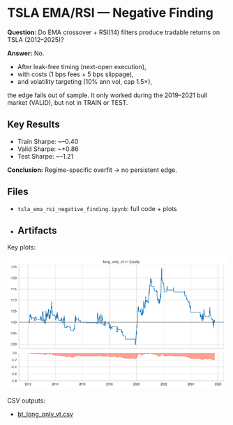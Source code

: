 # TSLA EMA/RSI — Negative Finding

**Question:** Do EMA crossover + RSI(14) filters produce tradable returns on TSLA (2012–2025)?

**Answer:** No.  
- After leak-free timing (next-open execution),  
- with costs (1 bps fees + 5 bps slippage),  
- and volatility targeting (10% ann vol, cap 1.5×),  

the edge fails out of sample. It only worked during the 2019–2021 bull market (VALID), but not in TRAIN or TEST.

## Key Results
- Train Sharpe: ~–0.40  
- Valid Sharpe: ~+0.86  
- Test Sharpe: ~–1.21  

**Conclusion:** Regime-specific overfit → no persistent edge.

## Files
- `tsla_ema_rsi_negative_finding.ipynb`: full code + plots

- ## Artifacts

Key plots:

![Equity Curve — Long-only (VT)](artifacts/long_only_vt_eq_dd.png)

CSV outputs:

- [bt_long_only_vt.csv](artifacts/bt_long_only_vt.csv)
